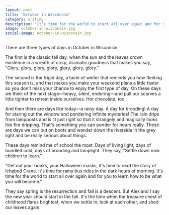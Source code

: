 ```yaml
---
layout: post
title: "October in Wisconsin"
category: writing
description: "It’s time for the world to start all over again and for you to learn how to be what you will become."
image: october-in-wisconsin.jpg
social-image: october-in-wisconsin.jpg
---
```


There are three types of days in October in Wisconsin.

The first is the classic fall day, when the sun and the leaves crown existence in a wreath of crisp, dramatic goodness that makes you say, "Glory, glory, glory, glory, glory, glory, glory."

<p data-pullquote="It’s time for the world to start all over again and for you to learn how to be what you will become."></p>

The second is the frigid day, a taste of winter that reminds you how fleeting this season is, and that makes you make your weekend plans a little faster so you don't miss your chance to enjoy the first type of day. On these days we think of the next stage—heavy, silent, enduring—and pull our scarves a little tighter to retreat inside ourselves. Hot chocolate, too.

And then there are days like today—a rainy day. A day for brooding! A day for staring out the window and pondering infinite mysteries! The rain drips from lampposts and is lit just right so that it strangely and magically looks like fire dripping. That's something you can ponder for hours really. These are days we can put on boots and wander down the riverside in the grey light and be really serious about things.

These days remind me of school the most. Days of living light, days of bundled cold, days of brooding and lamplight. They say, "Settle down now children to learn."

"Get out your books, your Halloween masks, it's time to read the story of Ichabod Crane. It's time for rainy bus rides in the dark hours of morning. It's time for the world to start all over again and for you to learn how to be what you will become."

They say spring is the resurrection and fall is a descent. But Alex and I say the new year should start in the fall. It's the time when the treasure chest of childhood flares brightest, when we settle in, look at each other, and shed our leaves again.
